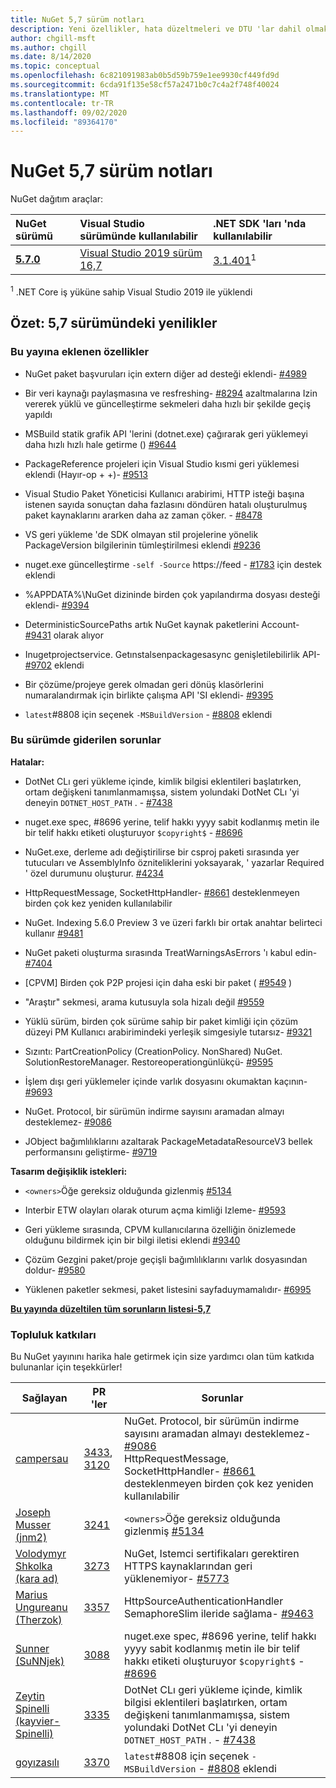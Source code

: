 ```yaml
---
title: NuGet 5,7 sürüm notları
description: Yeni özellikler, hata düzeltmeleri ve DTU 'lar dahil olmak üzere NuGet 5,7 sürüm notları.
author: chgill-msft
ms.author: chgill
ms.date: 8/14/2020
ms.topic: conceptual
ms.openlocfilehash: 6c821091983ab0b5d59b759e1ee9930cf449fd9d
ms.sourcegitcommit: 6cda91f135e58cf57a2471b0c7c4a2f748f40024
ms.translationtype: MT
ms.contentlocale: tr-TR
ms.lasthandoff: 09/02/2020
ms.locfileid: "89364170"
---
```

# <a name="nuget-57-release-notes"></a>NuGet 5,7 sürüm notları

NuGet dağıtım araçlar:

| NuGet sürümü | Visual Studio sürümünde kullanılabilir | .NET SDK 'ları 'nda kullanılabilir |
|:---|:---|:---|
| [**5.7.0**](https://nuget.org/downloads) | [Visual Studio 2019 sürüm 16,7](https://visualstudio.microsoft.com/downloads/) | [3.1.401](https://dotnet.microsoft.com/download/dotnet-core/3.1)<sup>1</sup> |

<sup>1</sup> .NET Core iş yüküne sahip Visual Studio 2019 ile yüklendi

## <a name="summary-whats-new-in-57"></a>Özet: 5,7 sürümündeki yenilikler

### <a name="features-added-in-this-release"></a>Bu yayına eklenen özellikler

* NuGet paket başvuruları için extern diğer ad desteği eklendi- [#4989](https://github.com/NuGet/Home/issues/4989)

* Bir veri kaynağı paylaşmasına ve resfreshing- [#8294](https://github.com/NuGet/Home/issues/8294) azaltmalarına Izin vererek yüklü ve güncelleştirme sekmeleri daha hızlı bir şekilde geçiş yapıldı

* MSBuild statik grafik API 'lerini (dotnet.exe) çağırarak geri yüklemeyi daha hızlı hızlı hale getirme () [#9644](https://github.com/NuGet/Home/issues/9644)

* PackageReference projeleri için Visual Studio kısmi geri yüklemesi eklendi (Hayır-op + +)- [#9513](https://github.com/NuGet/Home/issues/9513)

* Visual Studio Paket Yöneticisi Kullanıcı arabirimi, HTTP isteği başına istenen sayıda sonuçtan daha fazlasını döndüren hatalı oluşturulmuş paket kaynaklarını ararken daha az zaman çöker. - [#8478](https://github.com/NuGet/Home/issues/8478)

* VS geri yükleme 'de SDK olmayan stil projelerine yönelik PackageVersion bilgilerinin tümleştirilmesi eklendi [#9236](https://github.com/NuGet/Home/issues/9236)

* nuget.exe güncelleştirme `-self -Source` https://feed  -  [#1783](https://github.com/NuGet/Home/issues/1783) için destek eklendi

* %APPDATA%\NuGet dizininde birden çok yapılandırma dosyası desteği eklendi- [#9394](https://github.com/NuGet/Home/issues/9394)

* DeterministicSourcePaths artık NuGet kaynak paketlerini Account- [#9431](https://github.com/NuGet/Home/issues/9431) olarak alıyor

* Inugetprojectservice. Getınstalsenpackagesasync genişletilebilirlik API- [#9702](https://github.com/NuGet/Home/issues/9702) eklendi

* Bir çözüme/projeye gerek olmadan geri dönüş klasörlerini numaralandırmak için birlikte çalışma API 'SI eklendi- [#9395](https://github.com/NuGet/Home/issues/9395)

* `latest`#8808 için seçenek `-MSBuildVersion`  -  [#8808](https://github.com/NuGet/Home/issues/8808) eklendi

### <a name="issues-fixed-in-this-release"></a>Bu sürümde giderilen sorunlar

**Hatalar:**

* DotNet CLı geri yükleme içinde, kimlik bilgisi eklentileri başlatırken, ortam değişkeni tanımlanmamışsa, sistem yolundaki DotNet CLı 'yi deneyin `DOTNET_HOST_PATH`  . - [#7438](https://github.com/NuGet/Home/issues/7438)

* nuget.exe spec, #8696 yerine, telif hakkı yyyy sabit kodlanmış metin ile bir telif hakkı etiketi oluşturuyor `$copyright$`  -  [#8696](https://github.com/NuGet/Home/issues/8696)

* NuGet.exe, derleme adı değiştirilirse bir csproj paketi sırasında yer tutucuları ve AssemblyInfo özniteliklerini yoksayarak, ' yazarlar Required ' özel durumunu oluşturur. [#4234](https://github.com/NuGet/Home/issues/4234)

* HttpRequestMessage, SocketHttpHandler- [#8661](https://github.com/NuGet/Home/issues/8661) desteklenmeyen birden çok kez yeniden kullanılabilir

* NuGet. Indexing 5.6.0 Preview 3 ve üzeri farklı bir ortak anahtar belirteci kullanır [#9481](https://github.com/NuGet/Home/issues/9481)

* NuGet paketi oluşturma sırasında TreatWarningsAsErrors 'ı kabul edin- [#7404](https://github.com/NuGet/Home/issues/7404)

* [CPVM] Birden çok P2P projesi için daha eski bir paket ( [#9549](https://github.com/NuGet/Home/issues/9549) )

* "Araştır" sekmesi, arama kutusuyla sola hizalı değil [#9559](https://github.com/NuGet/Home/issues/9559)

* Yüklü sürüm, birden çok sürüme sahip bir paket kimliği için çözüm düzeyi PM Kullanıcı arabirimindeki yerleşik simgesiyle tutarsız- [#9321](https://github.com/NuGet/Home/issues/9321)

* Sızıntı: PartCreationPolicy (CreationPolicy. NonShared) NuGet. SolutionRestoreManager. Restoreoperationgünlükçü- [#9595](https://github.com/NuGet/Home/issues/9595)

* İşlem dışı geri yüklemeler içinde varlık dosyasını okumaktan kaçının- [#9693](https://github.com/NuGet/Home/issues/9693)

* NuGet. Protocol, bir sürümün indirme sayısını aramadan almayı desteklemez- [#9086](https://github.com/NuGet/Home/issues/9086)

* JObject bağımlılıklarını azaltarak PackageMetadataResourceV3 bellek performansını geliştirme- [#9719](https://github.com/NuGet/Home/issues/9719)

**Tasarım değişiklik istekleri:**

* `<owners>`Öğe gereksiz olduğunda gizlenmiş [#5134](https://github.com/NuGet/Home/issues/5134)

* Interbir ETW olayları olarak oturum açma kimliği Izleme- [#9593](https://github.com/NuGet/Home/issues/9593)

* Geri yükleme sırasında, CPVM kullanıcılarına özelliğin önizlemede olduğunu bildirmek için bir bilgi iletisi eklendi [#9340](https://github.com/NuGet/Home/issues/9340)

* Çözüm Gezgini paket/proje geçişli bağımlılıklarını varlık dosyasından doldur- [#9580](https://github.com/NuGet/Home/issues/9580)

* Yüklenen paketler sekmesi, paket listesini sayfaduymamalıdır- [#6995](https://github.com/NuGet/Home/issues/6995)

**[Bu yayında düzeltilen tüm sorunların listesi-5,7](https://app.zenhub.com/workspaces/nuget-client-team-55aec9a240305cf007585881/reports/release?release=5ea77f51ab1a972297db2e92)**

### <a name="community-contributions"></a>Topluluk katkıları

Bu NuGet yayınını harika hale getirmek için size yardımcı olan tüm katkıda bulunanlar için teşekkürler!

|Sağlayan|PR 'ler|Sorunlar|
|----|----|----|
|[campersau](https://github.com/campersau)|[3433](https://github.com/NuGet/NuGet.Client/pull/3433), [3120](https://github.com/NuGet/NuGet.Client/pull/3120)|NuGet. Protocol, bir sürümün indirme sayısını aramadan almayı desteklemez- [#9086](https://github.com/NuGet/Home/issues/9086) </br>HttpRequestMessage, SocketHttpHandler- [#8661](https://github.com/NuGet/Home/issues/8661) desteklenmeyen birden çok kez yeniden kullanılabilir|
|[Joseph Musser (jnm2)](https://github.com/jnm2)|[3241](https://github.com/NuGet/NuGet.Client/pull/3241)|`<owners>`Öğe gereksiz olduğunda gizlenmiş [#5134](https://github.com/NuGet/Home/issues/5134)|
|[Volodymyr Shkolka (kara ad)](https://github.com/BlackGad)|[3273](https://github.com/NuGet/NuGet.Client/pull/3273)|NuGet, Istemci sertifikaları gerektiren HTTPS kaynaklarından geri yüklenemiyor- [#5773](https://github.com/NuGet/Home/issues/5773)|
|[Marius Ungureanu (Therzok)](https://github.com/Therzok)|[3357](https://github.com/NuGet/NuGet.Client/pull/3357)|HttpSourceAuthenticationHandler SemaphoreSlim ileride sağlama- [#9463](https://github.com/NuGet/Home/issues/9463)|
|[Sunner (SuNNjek)](https://github.com/SuNNjek)|[3088](https://github.com/NuGet/NuGet.Client/pull/3088)|nuget.exe spec, #8696 yerine, telif hakkı yyyy sabit kodlanmış metin ile bir telif hakkı etiketi oluşturuyor `$copyright$`  -  [#8696](https://github.com/NuGet/Home/issues/8696)|
|[Zeytin Spinelli (kayvier-Spinelli)](https://github.com/olivier-spinelli)|[3335](https://github.com/NuGet/NuGet.Client/pull/3335)|DotNet CLı geri yükleme içinde, kimlik bilgisi eklentileri başlatırken, ortam değişkeni tanımlanmamışsa, sistem yolundaki DotNet CLı 'yi deneyin `DOTNET_HOST_PATH`  . - [#7438](https://github.com/NuGet/Home/issues/7438)|
|[goyızasılı](https://github.com/goyzhang)|[3370](https://github.com/NuGet/NuGet.Client/pull/3370)|`latest`#8808 için seçenek `-MSBuildVersion`  -  [#8808](https://github.com/NuGet/Home/issues/8808) eklendi|

